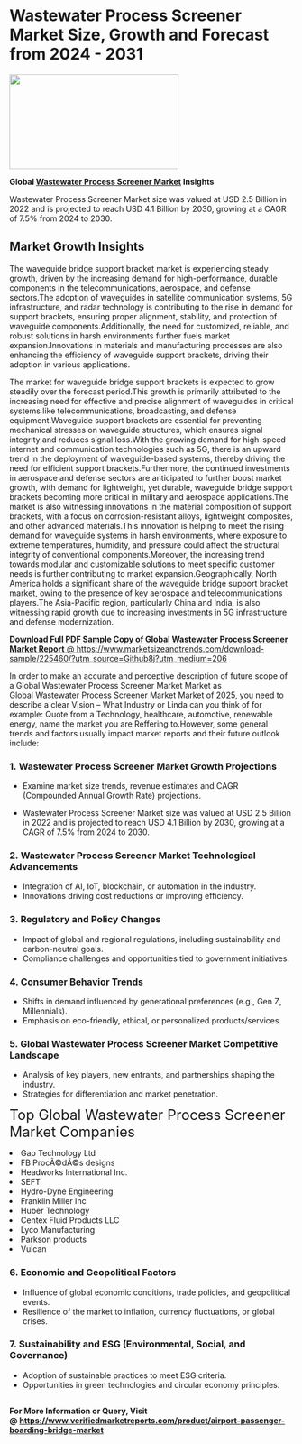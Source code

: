 <H1>Wastewater Process Screener Market Size, Growth and Forecast from 2024 - 2031</H1><img class="aligncenter size-medium wp-image-584254" src="https://thirdeyenews.in/wp-content/uploads/2024/09/Global-Market-Research-300x168.jpeg" alt="" width="300" height="168" /><p><strong>Global&nbsp;<a href="https://www.marketsizeandtrends.com/download-sample/225460/?utm_source=Github8j?utm_medium=206">Wastewater Process Screener Market</a> Insights</strong></p><p>Wastewater Process Screener Market size was valued at USD 2.5 Billion in 2022 and is projected to reach USD 4.1 Billion by 2030, growing at a CAGR of 7.5% from 2024 to 2030.</p><p><h2>Market Growth Insights</h2> <p>The waveguide bridge support bracket market is experiencing steady growth, driven by the increasing demand for high-performance, durable components in the telecommunications, aerospace, and defense sectors.The adoption of waveguides in satellite communication systems, 5G infrastructure, and radar technology is contributing to the rise in demand for support brackets, ensuring proper alignment, stability, and protection of waveguide components.Additionally, the need for customized, reliable, and robust solutions in harsh environments further fuels market expansion.Innovations in materials and manufacturing processes are also enhancing the efficiency of waveguide support brackets, driving their adoption in various applications.</p> <p><a href="#"></a></p> <p>The market for waveguide bridge support brackets is expected to grow steadily over the forecast period.This growth is primarily attributed to the increasing need for effective and precise alignment of waveguides in critical systems like telecommunications, broadcasting, and defense equipment.Waveguide support brackets are essential for preventing mechanical stresses on waveguide structures, which ensures signal integrity and reduces signal loss.With the growing demand for high-speed internet and communication technologies such as 5G, there is an upward trend in the deployment of waveguide-based systems, thereby driving the need for efficient support brackets.Furthermore, the continued investments in aerospace and defense sectors are anticipated to further boost market growth, with demand for lightweight, yet durable, waveguide bridge support brackets becoming more critical in military and aerospace applications.The market is also witnessing innovations in the material composition of support brackets, with a focus on corrosion-resistant alloys, lightweight composites, and other advanced materials.This innovation is helping to meet the rising demand for waveguide systems in harsh environments, where exposure to extreme temperatures, humidity, and pressure could affect the structural integrity of conventional components.Moreover, the increasing trend towards modular and customizable solutions to meet specific customer needs is further contributing to market expansion.Geographically, North America holds a significant share of the waveguide bridge support bracket market, owing to the presence of key aerospace and telecommunications players.The Asia-Pacific region, particularly China and India, is also witnessing rapid growth due to increasing investments in 5G infrastructure and defense modernization.<p><a href="#"></p><p><span class=""><strong>Download Full PDF Sample Copy of Global Wastewater Process Screener Market Report</strong> @ <a href="https://www.marketsizeandtrends.com/download-sample/225460/?utm_source=Github8j?utm_medium=206" target="_blank">https://www.marketsizeandtrends.com/download-sample/225460/?utm_source=Github8j?utm_medium=206</a></span></p><p>In order to make an accurate and perceptive description of future scope of a Global&nbsp;Wastewater Process Screener Market Market as Global&nbsp;Wastewater Process Screener Market Market of 2025, you need to describe a clear Vision &ndash; What Industry or Linda can you think of for example: Quote from a Technology, healthcare, automotive, renewable energy, name the market you are Reffering to.However, some general trends and factors usually impact market reports and their future outlook include:</p><h3>1.&nbsp;<strong>Wastewater Process Screener Market Growth Projections</strong></h3><ul><li>Examine market size trends, revenue estimates and CAGR (Compounded Annual Growth Rate) projections.</li><li><p>Wastewater Process Screener Market size was valued at USD 2.5 Billion in 2022 and is projected to reach USD 4.1 Billion by 2030, growing at a CAGR of 7.5% from 2024 to 2030.</p></li></ul><h3>2.&nbsp;<strong>Wastewater Process Screener Market Technological Advancements</strong></h3><ul><li>Integration of AI, IoT, blockchain, or automation in the industry.</li><li>Innovations driving cost reductions or improving efficiency.</li></ul><h3>3.&nbsp;<strong>Regulatory and Policy Changes</strong></h3><ul><li>Impact of global and regional regulations, including sustainability and carbon-neutral goals.</li><li>Compliance challenges and opportunities tied to government initiatives.</li></ul><h3>4.&nbsp;<strong>Consumer Behavior Trends</strong></h3><ul><li>Shifts in demand influenced by generational preferences (e.g., Gen Z, Millennials).</li><li>Emphasis on eco-friendly, ethical, or personalized products/services.</li></ul><h3>5.&nbsp;<strong>Global Wastewater Process Screener Market Competitive Landscape</strong></h3><ul><li>Analysis of key players, new entrants, and partnerships shaping the industry.</li><li>Strategies for differentiation and market penetration.</li></ul><p data-pm-slice="1 1 []"><span style="color: inherit; font-family: inherit; font-size: 25px;">Top Global Wastewater Process Screener Market Companies</span></p><div class="" data-test-id=""><p><li>Gap Technology Ltd</li><li> FB ProcÃ©dÃ©s designs</li><li> Headworks International Inc.</li><li> SEFT</li><li> Hydro-Dyne Engineering</li><li> Franklin Miller Inc</li><li> Huber Technology</li><li> Centex Fluid Products LLC</li><li> Lyco Manufacturing</li><li> Parkson products</li><li> Vulcan</li></p></div><h3>6.&nbsp;<strong>Economic and Geopolitical Factors</strong></h3><ul><li>Influence of global economic conditions, trade policies, and geopolitical events.</li><li>Resilience of the market to inflation, currency fluctuations, or global crises.</li></ul><h3>7.&nbsp;<strong>Sustainability and ESG (Environmental, Social, and Governance)</strong></h3><ul><li>Adoption of sustainable practices to meet ESG criteria.</li><li>Opportunities in green technologies and circular economy principles.</li></ul><h2><strong style="font-size: 14px;">For More Information or Query, Visit @&nbsp;</strong><a style="background-color: #ffffff; font-size: 14px;" href="https://www.marketsizeandtrends.com/report/wastewater-process-screener-market/" target="_blank">https://www.verifiedmarketreports.com/product/airport-passenger-boarding-bridge-market</a></h2>